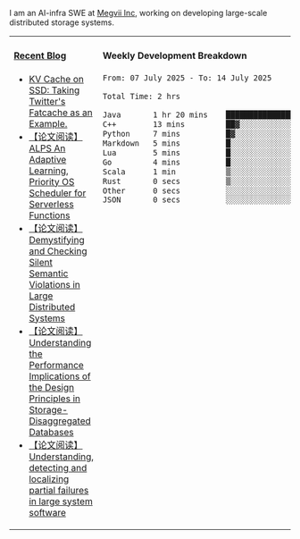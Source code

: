 I am an AI-infra SWE at [Megvii Inc](https://en.megvii.com/), working on developing large-scale distributed storage systems.

<table width="960px">
<tr>
<td valign="top" width="50%">

#### <a href="https://www.kongjun18.me" target="_blank">Recent Blog</a>

<!-- BLOG-POST-LIST:START -->
- [KV Cache on SSD: Taking Twitter&#39;s Fatcache as an Example.](https://kongjun18.github.io/posts/kv-cache-on-disk-taking-twitters-fatcache-as-an-example/)
- [【论文阅读】ALPS An Adaptive Learning, Priority OS Scheduler for Serverless Functions](https://kongjun18.github.io/posts/alps-an-adaptive-learning-priority-os-scheduler-for-serverless-functions/)
- [【论文阅读】Demystifying and Checking Silent Semantic Violations in Large Distributed Systems](https://kongjun18.github.io/posts/demystifying-and-checking-silent-semantic-violations-in-large-distributed-systems/)
- [【论文阅读】Understanding the Performance Implications of the Design Principles in Storage-Disaggregated Databases](https://kongjun18.github.io/posts/understanding-the-performance-implications-of-the-design-principles-in-storage-disaggregated-databases/)
- [【论文阅读】Understanding, detecting and localizing partial failures in large system software](https://kongjun18.github.io/posts/understanding-detecting-and-localizing-partial-failures-in-large-system-software/)
<!-- BLOG-POST-LIST:END -->

</td>
<td valign="top" width="50%">

#### Weekly Development Breakdown

<!--START_SECTION:waka-->

```txt
From: 07 July 2025 - To: 14 July 2025

Total Time: 2 hrs

Java       1 hr 20 mins    ████████████████▓░░░░░░░░   67.04 %
C++        13 mins         ██▓░░░░░░░░░░░░░░░░░░░░░░   10.84 %
Python     7 mins          █▓░░░░░░░░░░░░░░░░░░░░░░░   06.09 %
Markdown   5 mins          █░░░░░░░░░░░░░░░░░░░░░░░░   04.56 %
Lua        5 mins          █░░░░░░░░░░░░░░░░░░░░░░░░   04.32 %
Go         4 mins          █░░░░░░░░░░░░░░░░░░░░░░░░   03.88 %
Scala      1 min           ▒░░░░░░░░░░░░░░░░░░░░░░░░   01.27 %
Rust       0 secs          ▒░░░░░░░░░░░░░░░░░░░░░░░░   00.82 %
Other      0 secs          ░░░░░░░░░░░░░░░░░░░░░░░░░   00.48 %
JSON       0 secs          ░░░░░░░░░░░░░░░░░░░░░░░░░   00.37 %
```

<!--END_SECTION:waka-->
</td>
</tr>

</table>
